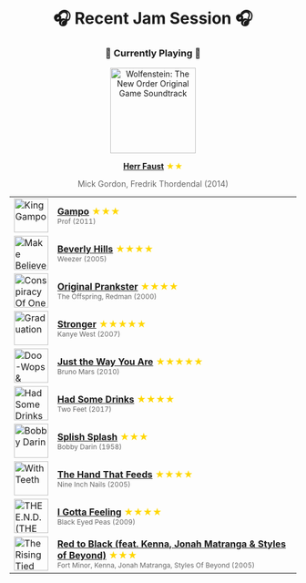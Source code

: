<div align='center'>

# 🎧 Recent Jam Session 🎧

<h3>🎵 Currently Playing 🎵</h3>

<a href="https://open.spotify.com/track/1GntyY59f0uKNoOCqe1kcS"><img src="https://i.scdn.co/image/ab67616d0000b273cb27e957fcf3d9622a5c8c8a" width="150" height="150" alt="Wolfenstein: The New Order Original Game Soundtrack" /></a>

<b><a href="https://open.spotify.com/track/1GntyY59f0uKNoOCqe1kcS">Herr Faust</a></b><span style="color: gold;"> ★★</span>

<span style="color: #666;">Mick Gordon, Fredrik Thordendal (2014)</span>

<table style='margin: 0 auto; max-width: 550px;'>
<tr>
<td width="60"><a href="https://open.spotify.com/track/3LHkBX1kT7xOe0yG159B95"><img src="https://i.scdn.co/image/ab67616d0000b27360c11533e1cb8e606f7042b9" width="60" height="60" alt="King Gampo" /></a></td>
<td><b><a href="https://open.spotify.com/track/3LHkBX1kT7xOe0yG159B95">Gampo</a></b> <span style="color: gold;"> ★★★</span><br><span style="font-size: 12px; color: #666;">Prof (2011)</span></td>
</tr>
<tr>
<td width="60"><a href="https://open.spotify.com/track/1yKu2MhpwzDXXH2tzG6xoa"><img src="https://i.scdn.co/image/ab67616d0000b273a9def696688b8353ad8511ad" width="60" height="60" alt="Make Believe" /></a></td>
<td><b><a href="https://open.spotify.com/track/1yKu2MhpwzDXXH2tzG6xoa">Beverly Hills</a></b> <span style="color: gold;"> ★★★★</span><br><span style="font-size: 12px; color: #666;">Weezer (2005)</span></td>
</tr>
<tr>
<td width="60"><a href="https://open.spotify.com/track/6gfDXAX85YWdVwxpbz0npv"><img src="https://i.scdn.co/image/ab67616d0000b2732d4c593f0f35672767d881a9" width="60" height="60" alt="Conspiracy Of One" /></a></td>
<td><b><a href="https://open.spotify.com/track/6gfDXAX85YWdVwxpbz0npv">Original Prankster</a></b> <span style="color: gold;"> ★★★★</span><br><span style="font-size: 12px; color: #666;">The Offspring, Redman (2000)</span></td>
</tr>
<tr>
<td width="60"><a href="https://open.spotify.com/track/0j2T0R9dR9qdJYsB7ciXhf"><img src="https://i.scdn.co/image/ab67616d0000b27326f7f19c7f0381e56156c94a" width="60" height="60" alt="Graduation" /></a></td>
<td><b><a href="https://open.spotify.com/track/0j2T0R9dR9qdJYsB7ciXhf">Stronger</a></b> <span style="color: gold;"> ★★★★★</span><br><span style="font-size: 12px; color: #666;">Kanye West (2007)</span></td>
</tr>
<tr>
<td width="60"><a href="https://open.spotify.com/track/7BqBn9nzAq8spo5e7cZ0dJ"><img src="https://i.scdn.co/image/ab67616d0000b273f6b55ca93bd33211227b502b" width="60" height="60" alt="Doo-Wops & Hooligans" /></a></td>
<td><b><a href="https://open.spotify.com/track/7BqBn9nzAq8spo5e7cZ0dJ">Just the Way You Are</a></b> <span style="color: gold;"> ★★★★★</span><br><span style="font-size: 12px; color: #666;">Bruno Mars (2010)</span></td>
</tr>
<tr>
<td width="60"><a href="https://open.spotify.com/track/6gGBL1uMBcNUOzSYfKreID"><img src="https://i.scdn.co/image/ab67616d0000b273f31382d7bd220e2c6b3f7f14" width="60" height="60" alt="Had Some Drinks" /></a></td>
<td><b><a href="https://open.spotify.com/track/6gGBL1uMBcNUOzSYfKreID">Had Some Drinks</a></b> <span style="color: gold;"> ★★★★</span><br><span style="font-size: 12px; color: #666;">Two Feet (2017)</span></td>
</tr>
<tr>
<td width="60"><a href="https://open.spotify.com/track/40fD7ct05FvQHLdQTgJelG"><img src="https://i.scdn.co/image/ab67616d0000b273e122d21b6026da241cd33997" width="60" height="60" alt="Bobby Darin" /></a></td>
<td><b><a href="https://open.spotify.com/track/40fD7ct05FvQHLdQTgJelG">Splish Splash</a></b> <span style="color: gold;"> ★★★</span><br><span style="font-size: 12px; color: #666;">Bobby Darin (1958)</span></td>
</tr>
<tr>
<td width="60"><a href="https://open.spotify.com/track/5ugzDiilhy6ILKmKfhEzd7"><img src="https://i.scdn.co/image/ab67616d0000b273f489b4582e496de8f71e88da" width="60" height="60" alt="With Teeth" /></a></td>
<td><b><a href="https://open.spotify.com/track/5ugzDiilhy6ILKmKfhEzd7">The Hand That Feeds</a></b> <span style="color: gold;"> ★★★★</span><br><span style="font-size: 12px; color: #666;">Nine Inch Nails (2005)</span></td>
</tr>
<tr>
<td width="60"><a href="https://open.spotify.com/track/2H1047e0oMSj10dgp7p2VG"><img src="https://i.scdn.co/image/ab67616d0000b273382514f0114ba8f4a16d5db4" width="60" height="60" alt="THE E.N.D. (THE ENERGY NEVER DIES)" /></a></td>
<td><b><a href="https://open.spotify.com/track/2H1047e0oMSj10dgp7p2VG">I Gotta Feeling</a></b> <span style="color: gold;"> ★★★★</span><br><span style="font-size: 12px; color: #666;">Black Eyed Peas (2009)</span></td>
</tr>
<tr>
<td width="60"><a href="https://open.spotify.com/track/1BTwCVyJtCBVMzv2uIDRgw"><img src="https://i.scdn.co/image/ab67616d0000b273c5454d7ff89392760678c491" width="60" height="60" alt="The Rising Tied (Deluxe Edition)" /></a></td>
<td><b><a href="https://open.spotify.com/track/1BTwCVyJtCBVMzv2uIDRgw">Red to Black (feat. Kenna, Jonah Matranga & Styles of Beyond)</a></b> <span style="color: gold;"> ★★★</span><br><span style="font-size: 12px; color: #666;">Fort Minor, Kenna, Jonah Matranga, Styles Of Beyond (2005)</span></td>
</tr>
</table>
</div>

